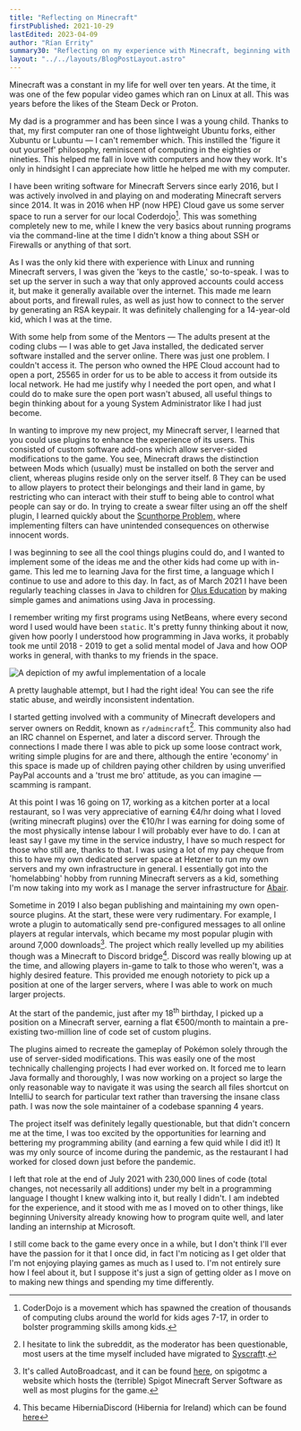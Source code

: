 ```yaml
---
title: "Reflecting on Minecraft"
firstPublished: 2021-10-29
lastEdited: 2023-04-09
author: "Rían Errity"
summary30: "Reflecting on my experience with Minecraft, beginning with learning about Linux and server management, developing a passion for Java and creating plugins for Minecraft servers, which led to jobs and recognition in the community. The skills and experiences I gained were invaluable as I navigate University education and my career."
layout: "../../layouts/BlogPostLayout.astro"
---
```

Minecraft was a constant in my life for well over ten years. At the time, it was one of the few popular video games which ran on Linux at all. This was years before the likes of the Steam Deck or Proton. 

My dad is a programmer and has been since I was a young child. Thanks to that, my first computer ran one of those lightweight Ubuntu forks, either Xubuntu or Lubuntu — I can't remember which. This instilled the 'figure it out yourself' philosophy, reminiscent of computing in the eighties or nineties. This helped me fall in love with computers and how they work. It's only in hindsight I can appreciate how little he helped me with my computer.

I have been writing software for Minecraft Servers since early 2016, but I was actively involved in and playing on and moderating Minecraft servers since 2014. It was in 2016 when HP (now HPE) Cloud gave us some server space to run a server for our local Coderdojo[^1]. This was something completely new to me, while I knew the very basics about running programs via the command-line at the time I didn't know a thing about SSH or Firewalls or anything of that sort.

As I was the only kid there with experience with Linux and running Minecraft servers, I was given the 'keys to the castle,' so-to-speak. I was to set up the server in such a way that only approved accounts could access it, but make it generally available over the internet. This made me learn about ports, and firewall rules, as well as just how to connect to the server by generating an RSA keypair. It was definitely challenging for a 14-year-old kid, which I was at the time. 

With some help from some of the Mentors — The adults present at the coding clubs — I was able to get Java installed, the dedicated server software installed and the server online. There was just one problem. I couldn't access it. The person who owned the HPE Cloud account had to open a port, 25565 in order for us to be able to access it from outside its local network. He had me justify why I needed the port open, and what I could do to make sure the open port wasn't abused, all useful things to begin thinking about for a young System Administrator like I had just become. 

In wanting to improve my new project, my Minecraft server, I learned that you could use plugins to enhance the experience of its users. This consisted of custom software add-ons which allow server-sided modifications to the game. You see, Minecraft draws the distinction between Mods which (usually) must be installed on both the server and client, whereas plugins reside only on the server itself. 
ß
They can be used to allow players to protect their belongings and their land in game, by restricting who can interact with their stuff to being able to control what people can say or do. In trying to create a swear filter using an off the shelf plugin, I learned quickly about the [Scunthorpe Problem,](https://en.wikipedia.org/wiki/Scunthorpe_problem) where implementing filters can have unintended consequences on otherwise innocent words. 

I was beginning to see all the cool things plugins could do, and I wanted to implement some of the ideas me and the other kids had come up with in-game. This led me to learning Java for the first time, a language which I continue to use and adore to this day. In fact, as of March 2021 I have been regularly teaching classes in Java to children for [Olus Education](https://olus.education) by making simple games and animations using Java in processing. 

I remember writing my first programs using NetBeans, where every second word I used would have been `static`. It's pretty funny thinking about it now, given how poorly I understood how programming in Java works, it probably took me until 2018 - 2019 to get a solid mental model of Java and how OOP works in general, with thanks to my friends in the space.

<div className="aside">

![A depiction of my awful implementation of a locale](https://i.imgur.com/DmD6BkS.png)

A pretty laughable attempt, but I had the right idea! You can see the rife static abuse, and weirdly inconsistent indentation.

</div>

I started getting involved with a community of Minecraft developers and server owners on Reddit, known as `r/admincraft`[^2]. This community also had an IRC channel on Espernet, and later a discord server. Through the connections I made there I was able to pick up some loose contract work, writing simple plugins for are and there, although the entire 'economy' in this space is made up of children paying other children by using unverified PayPal accounts and a 'trust me bro' attitude, as you can imagine — scamming is rampant. 

At this point I was 16 going on 17, working as a kitchen porter at a local restaurant, so I was very appreciative of earning €4/hr doing what I loved (writing minecraft plugins) over the €10/hr I was earning for doing some of the most physically intense labour I will probably ever have to do. I can at least say I gave my time in the service industry, I have so much respect for those who still are, thanks to that. I was using a lot of my pay cheque from this to have my own dedicated server space at Hetzner to run my own servers and my own infrastructure in general. I essentially got into the 'homelabbing' hobby from running Minecraft servers as a kid, something I'm now taking into my work as I manage the server infrastructure for [Abair](https://abair.ie).

Sometime in 2019 I also began publishing and maintaining my own open-source plugins. At the start, these were very rudimentary. For example, I wrote a plugin to automatically send pre-configured messages to all online players at regular intervals, which became my most popular plugin with around 7,000 downloads[^3]. The project which really levelled up my abilities though was a Minecraft to Discord bridge[^4]. Discord was really blowing up at the time, and allowing players in-game to talk to those who weren't, was a highly desired feature. This provided me enough notoriety to pick up a position at one of the larger servers, where I was able to work on much larger projects.

At the start of the pandemic, just after my 18<sup>th</sup> birthday, I picked up a position on a Minecraft server, earning a flat €500/month to maintain a pre-existing two-million line of code set of custom plugins.

The plugins aimed to recreate the gameplay of Pokémon solely through the use of server-sided modifications. This was easily one of the most technically challenging projects I had ever worked on. It forced me to learn Java formally and thoroughly, I was now working on a project so large the only reasonable way to navigate it was using the search all files shortcut on IntelliJ to search for particular text rather than traversing the insane class path. I was now the sole maintainer of a codebase spanning 4 years.

The project itself was definitely legally questionable, but that didn't concern me at the time, I was too excited by the opportunities for learning and bettering my programming ability (and earning a few quid while I did it!) It was my only source of income during the pandemic, as the restaurant I had worked for closed down just before the pandemic. 

I left that role at the end of July 2021 with 230,000 lines of code (total changes, not necessarily all additions) under my belt in a programming language I thought I knew walking into it, but really I didn't. I am indebted for the experience, and it stood with me as I moved on to other things, like beginning University already knowing how to program quite well, and later landing an internship at Microsoft. 
  
I still come back to the game every once in a while, but I don't think I'll ever have the passion for it that I once did, in fact I'm noticing as I get older that I'm not enjoying playing games as much as I used to. I'm not entirely sure how I feel about it, but I suppose it's just a sign of getting older as I move on to making new things and spending my time differently. 

[^1]: CoderDojo is a movement which has spawned the creation of thousands of computing clubs around the world for kids ages 7-17, in order to bolster programming skills among kids. 
[^2]: I hesitate to link the subreddit, as the moderator has been questionable, most users at the time myself included have migrated to [Syscraft](https://syscraft.dev)t. 
[^3]: It's called AutoBroadcast, and it can be found [here](https://www.spigotmc.org/resources/autobroadcast.69377/), on spigotmc a website which hosts the (terrible) Spigot Minecraft Server Software as well as most plugins for the game. 
[^4]: This became HiberniaDiscord (Hibernia for Ireland) which can be found [here](https://www.spigotmc.org/resources/hiberniadiscord-%C2%BB-chat-to-discord-integration.67795/)